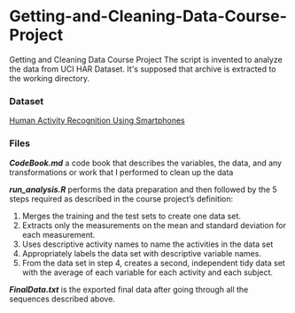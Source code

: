 # Getting-and-Cleaning-Data-Course-Project
Getting and Cleaning Data Course Project
The script is invented to analyze the data from UCI HAR Dataset. It's supposed that archive is extracted to the working directory.

### Dataset
[Human Activity Recognition Using Smartphones](http://archive.ics.uci.edu/ml/datasets/Smartphone-Based+Recognition+of+Human+Activities+and+Postural+Transitions)

### Files
***CodeBook.md*** a code book that describes the variables, the data, and any transformations or work that I performed to clean up the data

***run_analysis.R*** performs the data preparation and then followed by the 5 steps required as described in the course project’s definition:
1. Merges the training and the test sets to create one data set.
2. Extracts only the measurements on the mean and standard deviation for each measurement.
3. Uses descriptive activity names to name the activities in the data set
4. Appropriately labels the data set with descriptive variable names.
5. From the data set in step 4, creates a second, independent tidy data set with the average of each variable for each activity and each subject.

***FinalData.txt*** is the exported final data after going through all the sequences described above.
